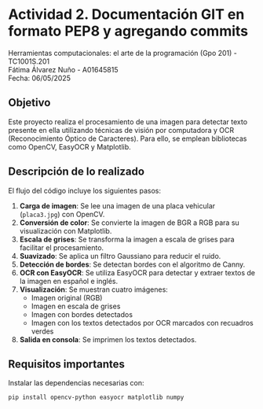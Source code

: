 # Actividad 2. Documentación GIT en formato PEP8 y agregando commits
 Herramientas computacionales: el arte de la programación (Gpo 201) - TC1001S.201 <br/>
 Fátima Álvarez Nuño - A01645815 <br/>
 Fecha: 06/05/2025 <br/>

## Objetivo
Este proyecto realiza el procesamiento de una imagen para detectar texto presente en ella utilizando técnicas de visión por computadora y OCR (Reconocimiento Óptico de Caracteres). Para ello, se emplean bibliotecas como OpenCV, EasyOCR y Matplotlib.

## Descripción de lo realizado
 El flujo del código incluye los siguientes pasos:

1. **Carga de imagen**: Se lee una imagen de una placa vehicular (`placa3.jpg`) con OpenCV.
2. **Conversión de color**: Se convierte la imagen de BGR a RGB para su visualización con Matplotlib.
3. **Escala de grises**: Se transforma la imagen a escala de grises para facilitar el procesamiento.
4. **Suavizado**: Se aplica un filtro Gaussiano para reducir el ruido.
5. **Detección de bordes**: Se detectan bordes con el algoritmo de Canny.
6. **OCR con EasyOCR**: Se utiliza EasyOCR para detectar y extraer textos de la imagen en español e inglés.
7. **Visualización**: Se muestran cuatro imágenes:
   - Imagen original (RGB)
   - Imagen en escala de grises
   - Imagen con bordes detectados
   - Imagen con los textos detectados por OCR marcados con recuadros verdes
8. **Salida en consola**: Se imprimen los textos detectados.

## Requisitos importantes
Instalar las dependencias necesarias con:

```bash
pip install opencv-python easyocr matplotlib numpy
